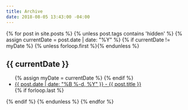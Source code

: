 ```yaml
---
title: Archive
date: 2018-08-05 13:43:00 -04:00
---
```


<section class="post">

  {% for post in site.posts %}
  {% unless post.tags contains 'hidden' %}
       {% assign currentDate = post.date | date: "%Y" %}
       {% if currentDate != myDate %}
           {% unless forloop.first %}</ul>{% endunless %}
           <h2>{{ currentDate }}</h2>
           <ul>
           {% assign myDate = currentDate %}
       {% endif %}
       <li><a href="{{ post.url }}"><span>{{ post.date | date: "%B %-d, %Y" }}</span> - {{ post.title }}</a></li>
       {% if forloop.last %}</ul>{% endif %}
  {% endunless %}
  {% endfor %}

</section>